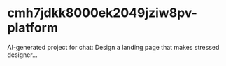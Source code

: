 # cmh7jdkk8000ek2049jziw8pv-platform
AI-generated project for chat: Design a landing page that makes stressed designer...
